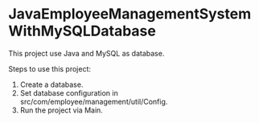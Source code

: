# JavaEmployeeManagementSystemWithMySQLDatabase
This project use Java and MySQL as database.

Steps to use this project:
1. Create a database.
1. Set database configuration in src/com/employee/management/util/Config.
2. Run the project via Main.
